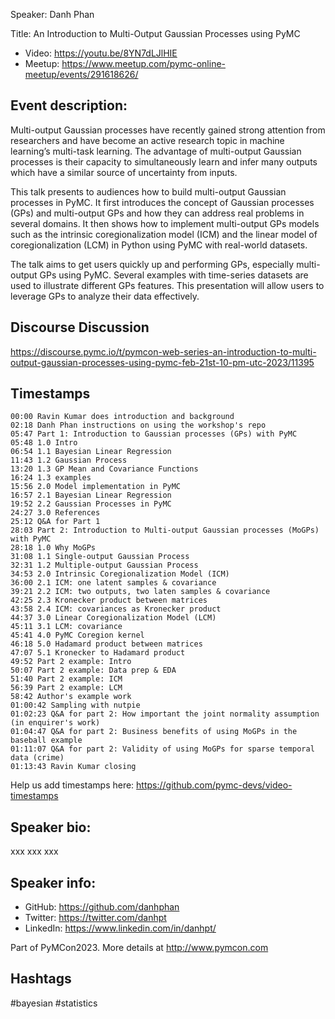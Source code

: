 Speaker: Danh Phan

Title: An Introduction to Multi-Output Gaussian Processes using PyMC

- Video: https://youtu.be/8YN7dLJlHIE
- Meetup: https://www.meetup.com/pymc-online-meetup/events/291618626/

## Event description:
Multi-output Gaussian processes have recently gained strong attention from researchers and have become an active research topic in machine learning’s multi-task learning. The advantage of multi-output Gaussian processes is their capacity to simultaneously learn and infer many outputs which have a similar source of uncertainty from inputs.

This talk presents to audiences how to build multi-output Gaussian processes in PyMC. It first introduces the concept of Gaussian processes (GPs) and multi-output GPs and how they can address real problems in several domains. It then shows how to implement multi-output GPs models such as the intrinsic coregionalization model (ICM) and the linear model of coregionalization (LCM) in Python using PyMC with real-world datasets.

The talk aims to get users quickly up and performing GPs, especially multi-output GPs using PyMC. Several examples with time-series datasets are used to illustrate different GPs features. This presentation will allow users to leverage GPs to analyze their data effectively.

## Discourse Discussion
https://discourse.pymc.io/t/pymcon-web-series-an-introduction-to-multi-output-gaussian-processes-using-pymc-feb-21st-10-pm-utc-2023/11395

## Timestamps
```
00:00 Ravin Kumar does introduction and background
02:18 Danh Phan instructions on using the workshop's repo
05:47 Part 1: Introduction to Gaussian processes (GPs) with PyMC
05:48 1.0 Intro
06:54 1.1 Bayesian Linear Regression
11:43 1.2 Gaussian Process
13:20 1.3 GP Mean and Covariance Functions
16:24 1.3 examples
15:56 2.0 Model implementation in PyMC
16:57 2.1 Bayesian Linear Regression
19:52 2.2 Gaussian Processes in PyMC
24:27 3.0 References
25:12 Q&A for Part 1
28:03 Part 2: Introduction to Multi-output Gaussian processes (MoGPs) with PyMC
28:18 1.0 Why MoGPs
31:08 1.1 Single-output Gaussian Process
32:31 1.2 Multiple-output Gaussian Process
34:53 2.0 Intrinsic Coregionalization Model (ICM)
36:00 2.1 ICM: one latent samples & covariance
39:21 2.2 ICM: two outputs, two laten samples & covariance
42:25 2.3 Kronecker product between matrices
43:58 2.4 ICM: covariances as Kronecker product
44:37 3.0 Linear Coregionalization Model (LCM)
45:11 3.1 LCM: covariance
45:41 4.0 PyMC Coregion kernel
46:18 5.0 Hadamard product between matrices
47:07 5.1 Kronecker to Hadamard product
49:52 Part 2 example: Intro
50:07 Part 2 example: Data prep & EDA
51:40 Part 2 example: ICM
56:39 Part 2 example: LCM
58:42 Author's example work
01:00:42 Sampling with nutpie
01:02:23 Q&A for part 2: How important the joint normality assumption (in enquirer's work)
01:04:47 Q&A for part 2: Business benefits of using MoGPs in the baseball example
01:11:07 Q&A for part 2: Validity of using MoGPs for sparse temporal data (crime)
01:13:43 Ravin Kumar closing
```
Help us add timestamps here: https://github.com/pymc-devs/video-timestamps

## Speaker bio:
xxx
xxx
xxx

## Speaker info: 
- GitHub: https://github.com/danhphan
- Twitter: https://twitter.com/danhpt 
- LinkedIn: https://www.linkedin.com/in/danhpt/

Part of PyMCon2023. 
More details at http://www.pymcon.com  

## Hashtags
#bayesian #statistics 
